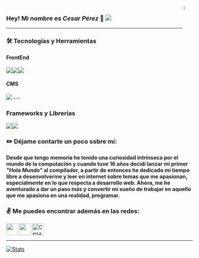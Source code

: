 <img align="right" width="5%" src="https://i.ibb.co/h1qqJMg/logo-png.png"/>

### Hey! Mi nombre es *Cesar Pérez* 👋 <a href="https://www.linkedin.com/in/cesaraugp/"><img src="https://img.shields.io/badge/Cesar Pérez-%230077B5.svg?&style=for-the-badge&logo=linkedin&logoColor=white" ></a> 
---

<!-- ### :hourglass: Actualmente, estoy enfocando mi tiempo en: -->

### :hammer_and_wrench: Tecnologías y Herramientas
#### FrontEnd
<img src="https://img.shields.io/badge/html5%20-%23E34F26.svg?&style=for-the-badge&logo=html5&logoColor=white"><img src="https://img.shields.io/badge/css3%20-%231572B6.svg?&style=for-the-badge&logo=css3&logoColor=white"><img src="https://img.shields.io/badge/javascript%20-%23323330.svg?&style=for-the-badge&logo=javascript&logoColor=%23F7DF1E">
#### CMS
<img src="https://img.shields.io/badge/Wordpress%20-%2321759b.svg?&style=for-the-badge&logo=wordpress&logoColor=white"> 

 <!-- <img src="https://img.shields.io/badge/Typescript%20-%23007acc.svg?&style=for-the-badge&logo=typescript&logoColor=white">  
#### CMS

#### Experimentos
<img src="https://img.shields.io/badge/Python%20-%23306998.svg?&style=for-the-badge&logo=python&logoColor=ffd43b"> <img src="https://img.shields.io/badge/PHP%20-%23001B87.svg?&style=for-the-badge&logo=PHP&logoColor=white"> <img src="https://img.shields.io/badge/C++%20-%234A154B.svg?&style=for-the-badge&logo=c%2b%2b&logoColor=white"> -->---

### Frameworks y Librerías
<img src="https://img.shields.io/badge/tailwind_css%20-%2314B1BB.svg?&style=for-the-badge&logo=tailwind-css&logoColor=white"><img src="https://img.shields.io/badge/jQuery%20-%230C4D9B.svg?&style=for-the-badge&logo=jquery&logoColor=7BCFF4">



### :pencil2: Déjame contarte un poco sobre mí:

#### Desde que tengo memoria he tenido una curiosidad intrínseca por el mundo de la computación y cuando tuve 16 años decidí lanzar mi primer *"Hola Mundo"*  al compilador, a partir de entonces he dedicado mi tiempo libre a desenvolverme y leer en internet sobre temas que me apasionan, especialmente en lo que respecta a desarrollo web. Ahora, me he aventurado a dar un paso más y convertir mi sueño de trabajar en aquello que me apasiona en una realidad, programar.


### :v: Me puedes encontrar además en las redes:

[<img height="32" width="32" src="https://cdn.jsdelivr.net/npm/simple-icons@v3/icons/twitter.svg" align="left" />][twitter]
[<img height="32" width="32" src="https://cdn.jsdelivr.net/npm/simple-icons@v3/icons/codepen.svg" align="left" />][codepen]
<a href="https://dev.to/cesaraugp">
  <img src="https://d2fltix0v2e0sb.cloudfront.net/dev-badge.svg" alt="Cesar Pérez's DEV Community Profile" height="32" width="32"/>
</a>

---


[![Stats](https://github-readme-stats.vercel.app/api?username=cesaraugp)](https://github.com/anuraghazra/github-readme-stats)

<!--
**Cesaraugp/cesaraugp** is a ✨ _special_ ✨ repository because its `README.md` (this file) appears on your GitHub profile.
#### * Proyectos personales.
#### * Snippets de Javascript que encuentre Retadores/Interesantes.
#### * Enunciado y resolución de ejercicios de C++. 
 -->

[twitter]: https://twitter.com/cesaraugp
[linkedin]: https://linkedin.com/in/cesaraugp
[codepen]:https://codepen.io/cesaraugp
[jsplaylist]: https://www.youtube.com/playlist?list=PLkwxH9e_vrALRJKu7wfXby3MKeflhTu6B
[cssplaylist]: https://www.youtube.com/playlist?list=PLkwxH9e_vrALSdvZuEh6gqQdmDoDIoqz4
[reactplaylist]: https://www.youtube.com/playlist?list=PLkwxH9e_vrAK4TdffpxKY3QGyHCpxFcQ0

<!--stackedit_data:
eyJoaXN0b3J5IjpbLTIwODg4NzcxNDRdfQ==
-->
